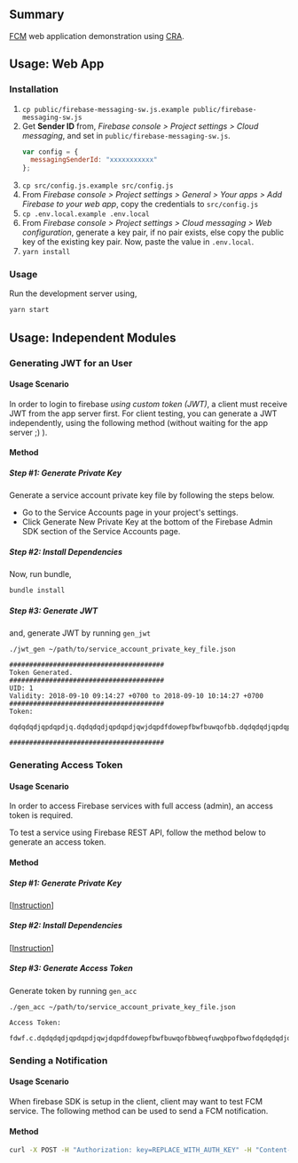 ## Summary

[FCM](https://firebase.google.com/docs/cloud-messaging/) web application demonstration using [CRA](https://github.com/facebook/create-react-app).

## Usage: Web App

### Installation

1. `cp public/firebase-messaging-sw.js.example public/firebase-messaging-sw.js`
2. Get **Sender ID** from, *Firebase console > Project settings > Cloud messaging*, and set in `public/firebase-messaging-sw.js`.
    ```js
    var config = {
      messagingSenderId: "xxxxxxxxxxx"
    };
    ```
3. `cp src/config.js.example src/config.js`
4. From *Firebase console > Project settings > General > Your apps > Add Firebase to your web app*, copy the credentials to `src/config.js`
5. `cp .env.local.example .env.local`
6. From *Firebase console > Project settings > Cloud messaging > Web configuration*, generate a key pair, if no pair exists, else copy the public key of the existing key pair. Now, paste the value in `.env.local`.
7. `yarn install`

### Usage

Run the development server using,

```sh
yarn start
```

## Usage: Independent Modules

### Generating JWT for an User

#### Usage Scenario

In order to login to firebase *using custom token (JWT)*, a client must receive JWT from the app server first.
For client testing, you can generate a JWT independently, using the following method (without waiting for the
app server ;) ).

#### Method

##### Step #1: Generate Private Key

Generate a service account private key file by following the steps below.

- Go to the Service Accounts page in your project's settings.
- Click Generate New Private Key at the bottom of the Firebase Admin SDK section of the Service Accounts page.

##### Step #2: Install Dependencies

Now, run bundle,
```sh
bundle install
```

##### Step #3: Generate JWT

and, generate JWT by running `gen_jwt`

```
./jwt_gen ~/path/to/service_account_private_key_file.json

#######################################
Token Generated.
#######################################
UID: 1
Validity: 2018-09-10 09:14:27 +0700 to 2018-09-10 10:14:27 +0700
#######################################
Token:

dqdqdqdjqpdqpdjq.dqdqdqdjqpdqpdjqwjdqpdfdowepfbwfbuwqofbb.dqdqdqdjqpdqpdjqwjdqpdfdowepfbwfbuwqofbbweqfuwqbpofbwofdqdqdqdjqpdqpdjqwjdqpdfdowepfbwfbuwqofbbweqfuwqbpofbwofdqdqdqdjqpdqpdjqwjdqpdfdowepfbwfbuwqofbbweqfuwqbpofbwof

#######################################
```

### Generating Access Token

#### Usage Scenario

In order to access Firebase services with full access (admin), an access token is required.

To test a service using Firebase REST API, follow the method below to generate an access token.

#### Method

##### Step #1: Generate Private Key

[[Instruction](#step-1-generate-private-key)]

##### Step #2: Install Dependencies

[[Instruction](#step-2-install-dependencies)]

##### Step #3: Generate Access Token

Generate token by running `gen_acc`

```
./gen_acc ~/path/to/service_account_private_key_file.json

Access Token:

fdwf.c.dqdqdqdjqpdqpdjqwjdqpdfdowepfbwfbuwqofbbweqfuwqbpofbwofdqdqdqdjqpdqpdjqwjdqpdfdowepfbwfbuwqofbbweqfuwqbpofbwofdqdqdqdjqpdqpdjqwjdqpdfdowepfbwfbuwqofbbweqfuwqbpofbwof

```

### Sending a Notification

#### Usage Scenario

When firebase SDK is setup in the client, client may want to test FCM service. The following method can be used to send a FCM notification.

#### Method

```sh
curl -X POST -H "Authorization: key=REPLACE_WITH_AUTH_KEY" -H "Content-Type: application/json" -d '{ "to": "REPLACE_WITH_DEVICE_REG_TOKEN", "notification": { "title": "Demo title", "body": "Demo body" } }' https://fcm.googleapis.com/fcm/send
```
